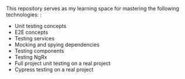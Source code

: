 This repository serves as my learning space for mastering the following technologies: :

- Unit testing concepts
- E2E concepts
- Testing services
- Mocking and spying dependencies
- Testing components
- Testing NgRx
- Full project unit testing on a real project
- Cypress testing on a real project